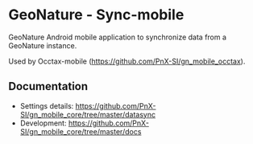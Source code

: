 # GeoNature - Sync-mobile

GeoNature Android mobile application to synchronize data from a GeoNature instance.

Used by Occtax-mobile (https://github.com/PnX-SI/gn_mobile_occtax).

## Documentation

- Settings details: https://github.com/PnX-SI/gn_mobile_core/tree/master/datasync
- Development: https://github.com/PnX-SI/gn_mobile_core/tree/master/docs

